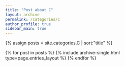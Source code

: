 ```yaml
---
title: "Post about C"
layout: archive
permalink: /categories/c
author_profile: true
sidebar_main: true
---
```


{% assign posts = site.categories.C | sort:"title" %}

{% for post in posts %}
  {% include archive-single.html type=page.entries_layout %}
{% endfor %}

